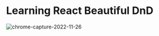 # Learning React Beautiful DnD
![chrome-capture-2022-11-26](https://user-images.githubusercontent.com/55556476/209583648-246ee30a-ede1-40f6-8fc5-1bc3d064788d.png)
